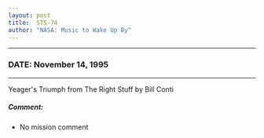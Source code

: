 ```yaml
---
layout: post
title:  STS-74
author: "NASA: Music to Wake Up By"
---
```


----
### DATE: November 14, 1995
----
Yeager's Triumph from The Right Stuff by Bill Conti

##### Comment:
* No mission comment
